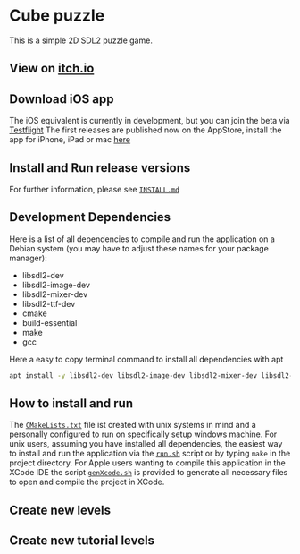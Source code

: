 # Cube puzzle
This is a simple 2D SDL2 puzzle game.

## View on [itch.io](https://universegame.itch.io/qubepuzzle)

## Download iOS app
The iOS equivalent is currently in development, but you can join the beta via [Testflight](https://testflight.apple.com/join/QovvxX22)
The first releases are published now on the AppStore, install the app for iPhone, iPad or mac [here](https://apps.apple.com/us/app/qube-puzzle-game/id1662279107)

## Install and Run release versions
For further information, please see [`INSTALL.md`](./INSTALL.md)

## Development Dependencies
Here is a list of all dependencies to compile and run the application on a Debian system (you may have to adjust these names for your package manager):
- libsdl2-dev 
- libsdl2-image-dev 
- libsdl2-mixer-dev 
- libsdl2-ttf-dev 
- cmake 
- build-essential 
- make
- gcc

Here a easy to copy terminal command to install all dependencies with apt
```sh
apt install -y libsdl2-dev libsdl2-image-dev libsdl2-mixer-dev libsdl2-ttf-dev cmake build-essential make gcc
```


## How to install and run
The [`CMakeLists.txt`](CMakeLists.txt) file ist created with unix systems in mind and a personally configured to run on specifically setup windows machine. For unix users, assuming you have installed all dependencies, the easiest way to install and run the application via the [`run.sh`](run.sh) script or by typing `make` in the project directory. For Apple users wanting to compile this application in the XCode IDE the script [`genXcode.sh`](genXcode.sh) is provided to generate all necessary files to open and compile the project in XCode.

## Create new levels

## Create new tutorial levels
